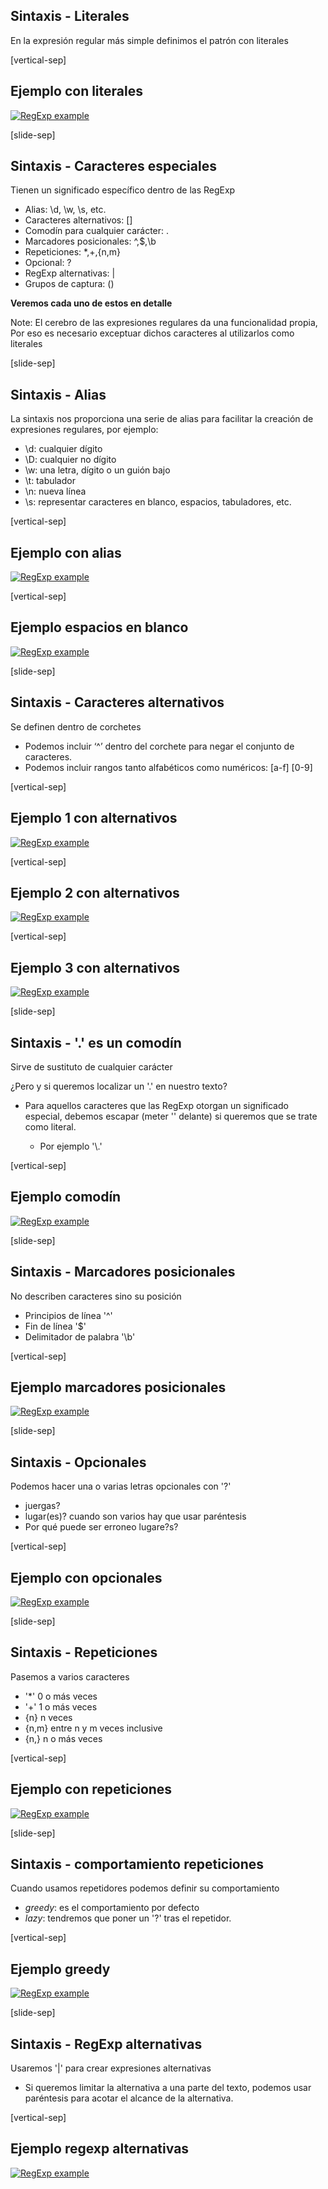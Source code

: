 ## Sintaxis - Literales

En la expresión regular más simple definimos el patrón con literales

[vertical-sep]

## Ejemplo con literales

<a target="_blank" href="http://rubular.com/r/4WgZslSaHg">
    <img alt="RegExp example" class="img_80" data-src="images/regexp1.jpg"></img>
</a>

[slide-sep]

## Sintaxis - Caracteres especiales

Tienen un significado específico dentro de las RegExp

* Alias: \d, \w, \s, etc.
* Caracteres alternativos: []
* Comodín para cualquier carácter: .
* Marcadores posicionales: ^,$,\b
* Repeticiones: \*,+,{n,m}
* Opcional: ?
* RegExp alternativas: |
* Grupos de captura: ()

**Veremos cada uno de estos en detalle**

Note: El cerebro de las expresiones regulares da una funcionalidad propia, Por eso es necesario exceptuar dichos caracteres al utilizarlos como literales

[slide-sep]

## Sintaxis - Alias

La sintaxis nos proporciona una serie de alias para facilitar la creación de expresiones regulares, por ejemplo:

* \d: cualquier dígito
* \D: cualquier no dígito
* \w: una letra, dígito o un guión bajo
* \t: tabulador
* \n: nueva línea
* \s: representar caracteres en blanco, espacios, tabuladores, etc.

[vertical-sep]

## Ejemplo con alias

<a target="_blank" href="http://rubular.com/r/sIX0gu6JSH">
    <img alt="RegExp example" class="img_80" data-src="images/regexp_alias.jpg"></img>
</a>

[vertical-sep]

## Ejemplo espacios en blanco

<a target="_blank" href="http://rubular.com/r/MpUCNsDxK7">
    <img alt="RegExp example" class="img_80" data-src="images/regexp2.jpg"></img>
</a>

[slide-sep]

## Sintaxis - Caracteres alternativos

Se definen dentro de corchetes
* Podemos incluir ‘^’ dentro del corchete para negar el conjunto de caracteres.
* Podemos incluir rangos tanto alfabéticos como numéricos: [a-f] [0-9]

[vertical-sep]

## Ejemplo 1 con alternativos

<a target="_blank" href="http://rubular.com/r/pk4tAZEuIG">
    <img alt="RegExp example" class="img_80" data-src="images/regexp3.jpg"></img>
</a>

[vertical-sep]

## Ejemplo 2 con alternativos

<a target="_blank" href="http://rubular.com/r/ec7y7ajFgU">
    <img alt="RegExp example" class="img_80" data-src="images/regexp3_2.jpg"></img>
</a>

[vertical-sep]

## Ejemplo 3 con alternativos

<a target="_blank" href="http://rubular.com/r/HERHMHB03I">
    <img alt="RegExp example" class="img_80" data-src="images/regexp3_3.jpg"></img>
</a>

[slide-sep]

## Sintaxis - **'.'** es un comodín

Sirve de sustituto de cualquier carácter

¿Pero y si queremos localizar un '.' en nuestro texto?

* Para aquellos caracteres que las RegExp otorgan un significado especial, debemos escapar (meter '\' delante) si queremos que se trate como literal.

    * Por ejemplo '\\.'

[vertical-sep]

## Ejemplo comodín

<a target="_blank" href="http://rubular.com/r/mwTmlFL5HM">
    <img alt="RegExp example" class="img_80" data-src="images/regexp4.jpg"></img>
</a>

[slide-sep]

## Sintaxis - Marcadores posicionales

No describen caracteres sino su posición 
* Principios de línea '^'
* Fin de línea '$'
* Delimitador de palabra '\\b'

[vertical-sep]

## Ejemplo marcadores posicionales

<a target="_blank" href="http://rubular.com/r/ejAS5vUAa4">
    <img alt="RegExp example" class="img_80" data-src="images/regexp5.jpg"></img>
</a>

[slide-sep]

## Sintaxis - Opcionales

Podemos hacer una o varias letras opcionales con '?'
* juergas?
* lugar(es)? cuando son varios hay que usar paréntesis 
* Por qué puede ser erroneo lugare?s?

[vertical-sep]

## Ejemplo con opcionales

<a target="_blank" href="http://rubular.com/r/cjljCbx1fF">
    <img alt="RegExp example" class="img_80" data-src="images/regexp6.jpg"></img>
</a>

[slide-sep]

## Sintaxis - Repeticiones

Pasemos a varios caracteres
* '*' 0 o más veces
* '+' 1 o más veces
* {n} n veces
* {n,m} entre n y m veces inclusive
* {n,} n o más veces

[vertical-sep]

## Ejemplo con repeticiones

<a target="_blank" href="http://rubular.com/r/fnJ2D5rIjr">
    <img alt="RegExp example" class="img_80" data-src="images/regexp7.jpg"></img>
</a>

[slide-sep]

## Sintaxis - comportamiento repeticiones

Cuando usamos repetidores podemos definir su comportamiento
* _greedy_: es el comportamiento por defecto
* _lazy_: tendremos que poner un '?' tras el repetidor.

[vertical-sep]

## Ejemplo greedy

<a target="_blank" href="http://rubular.com/r/brHyVQ1Qz7">
    <img alt="RegExp example" class="img_80" data-src="images/regexp8.jpg"></img>
</a>

[slide-sep]

## Sintaxis - RegExp alternativas

Usaremos '|' para crear expresiones alternativas
* Si queremos limitar la alternativa a una parte del texto, podemos usar paréntesis para acotar el alcance de la alternativa.

[vertical-sep]

## Ejemplo regexp alternativas

<a target="_blank" href="http://rubular.com/r/MHnr8TN60a">
    <img alt="RegExp example" class="img_80" data-src="images/regexp9.jpg"></img>
</a>
